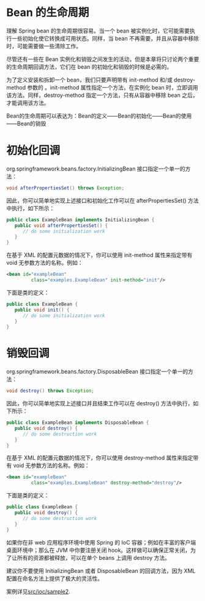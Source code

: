 # Bean 的生命周期
理解 Spring bean 的生命周期很容易。当一个 bean 被实例化时，它可能需要执行一些初始化使它转换成可用状态。同样，当 bean 不再需要，并且从容器中移除时，可能需要做一些清除工作。

尽管还有一些在 Bean 实例化和销毁之间发生的活动，但是本章将只讨论两个重要的生命周期回调方法，它们在 bean 的初始化和销毁的时候是必需的。

为了定义安装和拆卸一个 bean，我们只要声明带有 init-method 和/或 destroy-method 参数的 。init-method 属性指定一个方法，在实例化 bean 时，立即调用该方法。同样，destroy-method 指定一个方法，只有从容器中移除 bean 之后，才能调用该方法。

Bean的生命周期可以表达为：Bean的定义——Bean的初始化——Bean的使用——Bean的销毁

# 初始化回调

org.springframework.beans.factory.InitializingBean 接口指定一个单一的方法：

```java
void afterPropertiesSet() throws Exception;
```
因此，你可以简单地实现上述接口和初始化工作可以在 afterPropertiesSet() 方法中执行，如下所示：
```java
public class ExampleBean implements InitializingBean {
   public void afterPropertiesSet() {
      // do some initialization work
   }
}
```
在基于 XML 的配置元数据的情况下，你可以使用 init-method 属性来指定带有 void 无参数方法的名称。例如：
```xml
<bean id="exampleBean" 
         class="examples.ExampleBean" init-method="init"/>
```
下面是类的定义：
```java
public class ExampleBean {
   public void init() {
      // do some initialization work
   }
}
```
# 销毁回调
org.springframework.beans.factory.DisposableBean 接口指定一个单一的方法：
```java
void destroy() throws Exception;
```
因此，你可以简单地实现上述接口并且结束工作可以在 destroy() 方法中执行，如下所示：
```java
public class ExampleBean implements DisposableBean {
   public void destroy() {
      // do some destruction work
   }
}
```
在基于 XML 的配置元数据的情况下，你可以使用 destroy-method 属性来指定带有 void 无参数方法的名称。例如：
```xml
<bean id="exampleBean"
         class="examples.ExampleBean" destroy-method="destroy"/>
```

下面是类的定义：
```java
public class ExampleBean {
   public void destroy() {
      // do some destruction work
   }
}
```

如果你在非 web 应用程序环境中使用 Spring 的 IoC 容器；例如在丰富的客户端桌面环境中；那么在 JVM 中你要注册关闭 hook。这样做可以确保正常关闭，为了让所有的资源都被释放，可以在单个 beans 上调用 destroy 方法。

建议你不要使用 InitializingBean 或者 DisposableBean 的回调方法，因为 XML 配置在命名方法上提供了极大的灵活性。 

案例详见[src/ioc/sample2](https://github.com/dnhua/spring/tree/master/src/spring/ioc/sample2).